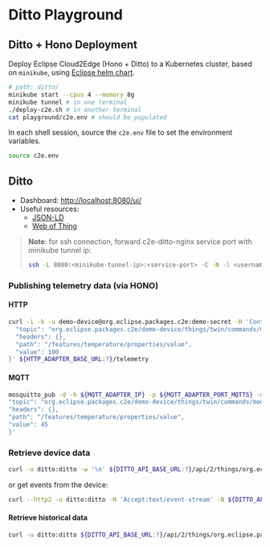# Ditto Playground

## Ditto + Hono Deployment

Deploy Eclipse Cloud2Edge (Hono + Ditto) to a Kubernetes cluster, based on `minikube`, using [Eclipse helm chart](https://github.com/eclipse/packages/tree/master/packages/cloud2edge).

```bash
# path: ditto/
minikube start --cpus 4 --memory 8g
minikube tunnel # in one terminal
./deploy-c2e.sh # in another terminal
cat playground/c2e.env # should be populated
```

In each shell session, source the `c2e.env` file to set the environment variables.

```bash
source c2e.env
```

## Ditto

- Dashboard: [http://localhost:8080/ui/](http://localhost:8080/ui/)
- Useful resources:
  - [JSON-LD](https://json-ld.org)
  - [Web of Thing](https://www.w3.org/WoT/)

> **Note**: for ssh connection, forward c2e-ditto-nginx service port with minikube tunnel ip:
> ```bash
> ssh -L 8080:<minikube-tunnel-ip>:<service-port> -C -N -l <username> <server-ip>
> ```

### Publishing telemetry data (via HONO)

#### HTTP

```bash
curl -i -k -u demo-device@org.eclipse.packages.c2e:demo-secret -H 'Content-Type: application/json' --data-binary '{
  "topic": "org.eclipse.packages.c2e/demo-device/things/twin/commands/modify",
  "headers": {},
  "path": "/features/temperature/properties/value",
  "value": 100
}' ${HTTP_ADAPTER_BASE_URL:?}/telemetry
```

#### MQTT

```bash
mosquitto_pub -d -h ${MQTT_ADAPTER_IP} -p ${MQTT_ADAPTER_PORT_MQTTS} -u demo-device@org.eclipse.packages.c2e -P demo-secret --cafile $TRUSTSTORE_PATH --insecure -t telemetry -m '{
"topic": "org.eclipse.packages.c2e/demo-device/things/twin/commands/modify",
"headers": {},
"path": "/features/temperature/properties/value",
"value": 45
}'
```

### Retrieve device data

```bash
curl -u ditto:ditto -w '\n' ${DITTO_API_BASE_URL:?}/api/2/things/org.eclipse.packages.c2e:demo-device
```

or get events from the device:

```bash
curl --http2 -u ditto:ditto -H 'Accept:text/event-stream' -N ${DITTO_API_BASE_URL:?}/api/2/things
```

#### Retrieve historical data

```bash
curl -u ditto:ditto ${DITTO_API_BASE_URL:?}/api/2/things/org.eclipse.packages.c2e:demo-device --header 'at-historical-revision: 1'
```
